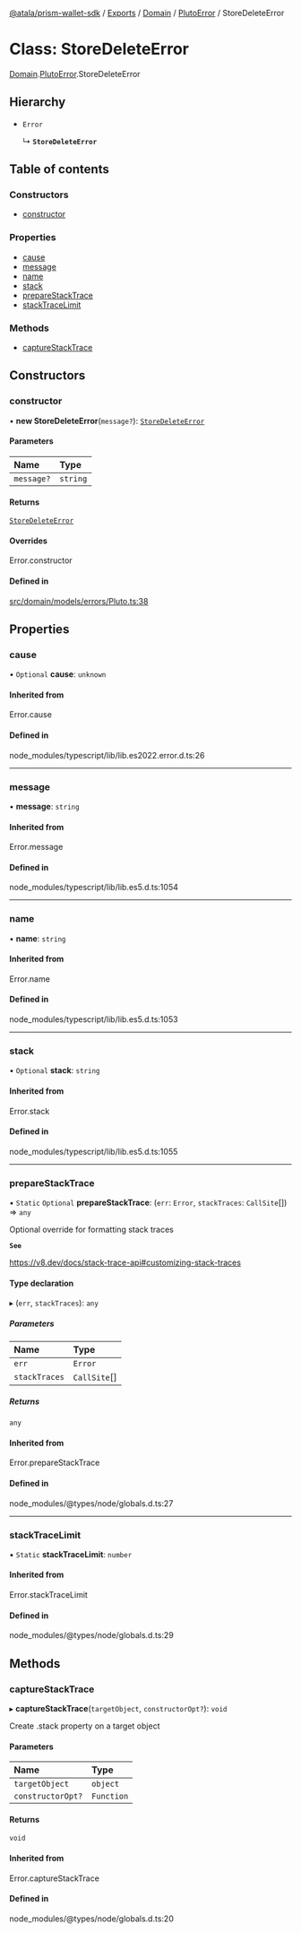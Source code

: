 [@atala/prism-wallet-sdk](../README.md) / [Exports](../modules.md) / [Domain](../modules/Domain.md) / [PlutoError](../modules/Domain.PlutoError.md) / StoreDeleteError

# Class: StoreDeleteError

[Domain](../modules/Domain.md).[PlutoError](../modules/Domain.PlutoError.md).StoreDeleteError

## Hierarchy

- `Error`

  ↳ **`StoreDeleteError`**

## Table of contents

### Constructors

- [constructor](Domain.PlutoError.StoreDeleteError.md#constructor)

### Properties

- [cause](Domain.PlutoError.StoreDeleteError.md#cause)
- [message](Domain.PlutoError.StoreDeleteError.md#message)
- [name](Domain.PlutoError.StoreDeleteError.md#name)
- [stack](Domain.PlutoError.StoreDeleteError.md#stack)
- [prepareStackTrace](Domain.PlutoError.StoreDeleteError.md#preparestacktrace)
- [stackTraceLimit](Domain.PlutoError.StoreDeleteError.md#stacktracelimit)

### Methods

- [captureStackTrace](Domain.PlutoError.StoreDeleteError.md#capturestacktrace)

## Constructors

### constructor

• **new StoreDeleteError**(`message?`): [`StoreDeleteError`](Domain.PlutoError.StoreDeleteError.md)

#### Parameters

| Name | Type |
| :------ | :------ |
| `message?` | `string` |

#### Returns

[`StoreDeleteError`](Domain.PlutoError.StoreDeleteError.md)

#### Overrides

Error.constructor

#### Defined in

[src/domain/models/errors/Pluto.ts:38](https://github.com/hyperledger/identus-edge-agent-sdk-ts/blob/70efa8b16122ab132f36ab1c9f2ac30b3a4b3176/src/domain/models/errors/Pluto.ts#L38)

## Properties

### cause

• `Optional` **cause**: `unknown`

#### Inherited from

Error.cause

#### Defined in

node_modules/typescript/lib/lib.es2022.error.d.ts:26

___

### message

• **message**: `string`

#### Inherited from

Error.message

#### Defined in

node_modules/typescript/lib/lib.es5.d.ts:1054

___

### name

• **name**: `string`

#### Inherited from

Error.name

#### Defined in

node_modules/typescript/lib/lib.es5.d.ts:1053

___

### stack

• `Optional` **stack**: `string`

#### Inherited from

Error.stack

#### Defined in

node_modules/typescript/lib/lib.es5.d.ts:1055

___

### prepareStackTrace

▪ `Static` `Optional` **prepareStackTrace**: (`err`: `Error`, `stackTraces`: `CallSite`[]) => `any`

Optional override for formatting stack traces

**`See`**

https://v8.dev/docs/stack-trace-api#customizing-stack-traces

#### Type declaration

▸ (`err`, `stackTraces`): `any`

##### Parameters

| Name | Type |
| :------ | :------ |
| `err` | `Error` |
| `stackTraces` | `CallSite`[] |

##### Returns

`any`

#### Inherited from

Error.prepareStackTrace

#### Defined in

node_modules/@types/node/globals.d.ts:27

___

### stackTraceLimit

▪ `Static` **stackTraceLimit**: `number`

#### Inherited from

Error.stackTraceLimit

#### Defined in

node_modules/@types/node/globals.d.ts:29

## Methods

### captureStackTrace

▸ **captureStackTrace**(`targetObject`, `constructorOpt?`): `void`

Create .stack property on a target object

#### Parameters

| Name | Type |
| :------ | :------ |
| `targetObject` | `object` |
| `constructorOpt?` | `Function` |

#### Returns

`void`

#### Inherited from

Error.captureStackTrace

#### Defined in

node_modules/@types/node/globals.d.ts:20
